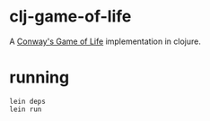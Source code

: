 # clj-game-of-life

A [Conway's Game of Life](http://en.wikipedia.org/wiki/Conway's_Game_of_Life) implementation in clojure.

# running
```
lein deps
lein run
```